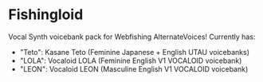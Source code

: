 # Fishingloid
 Vocal Synth voicebank pack for Webfishing AlternateVoices!
Currently has:
- "Teto": Kasane Teto (Feminine Japanese + English UTAU voicebanks)
- "LOLA": Vocaloid LOLA (Feminine English V1 VOCALOID voicebank)
- "LEON": Vocaloid LEON (Masculine English V1 VOCALOID voicebank)
